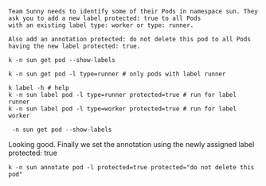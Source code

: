 ```
Team Sunny needs to identify some of their Pods in namespace sun. They ask you to add a new label protected: true to all Pods 
with an existing label type: worker or type: runner. 

Also add an annotation protected: do not delete this pod to all Pods having the new label protected: true.
```

```
k -n sun get pod --show-labels
```

```
k -n sun get pod -l type=runner # only pods with label runner
```

```
k label -h # help
k -n sun label pod -l type=runner protected=true # run for label runner
k -n sun label pod -l type=worker protected=true # run for label worker
```

```
 -n sun get pod --show-labels
 ```
 
 Looking good. Finally we set the annotation using the newly assigned label protected: true
 
 ```
 k -n sun annotate pod -l protected=true protected="do not delete this pod"
 ```
